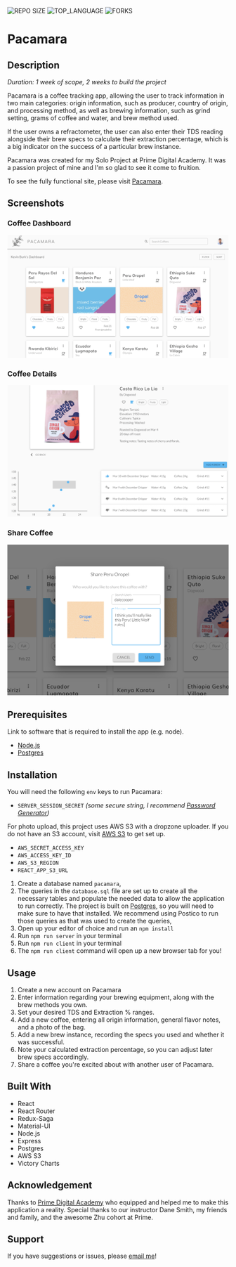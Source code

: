 ![REPO SIZE](https://img.shields.io/github/languages/code-size/percburk/pacamara?style=flat-square)
![TOP_LANGUAGE](https://img.shields.io/github/languages/top/percburk/pacamara?style=flat-square)
![FORKS](https://img.shields.io/github/forks/percburk/pacamara?style=social)


# Pacamara

## Description

_Duration: 1 week of scope, 2 weeks to build the project_

Pacamara is a coffee tracking app, allowing the user to track information in two
main categories: origin information, such as producer, country of origin, 
and processing method, as well as brewing information, such as grind setting, 
grams of coffee and water, and brew method used.

If the user owns a refractometer, the user can also enter their TDS reading 
alongside their brew specs to calculate their extraction percentage, which is a 
big indicator on the success of a particular brew instance.

Pacamara was created for my Solo Project at Prime Digital Academy. It was a 
passion project of mine and I'm so glad to see it come to fruition.

To see the fully functional site, please visit 
[Pacamara](https://quiet-forest-05735.herokuapp.com/).


## Screenshots

### Coffee Dashboard
![dashboard](documentation/images/dashboard.png)

### Coffee Details
![coffee-details](documentation/images/coffee-details.png)

### Share Coffee
![share-coffee](documentation/images/share-coffee.png)


## Prerequisites

Link to software that is required to install the app (e.g. node).

- [Node.js](https://nodejs.org/en/)
- [Postgres](https://www.postgresql.org/)


## Installation

You will need the following `env` keys to run Pacamara:
- `SERVER_SESSION_SECRET` _(some secure string, I recommend 
[Password Generator](https://passwordsgenerator.net/))_

For photo upload, this project uses AWS S3 with a dropzone uploader. If you do 
not have an S3 account, visit 
[AWS S3](https://aws.amazon.com/s3/getting-started/) to get set up.
- `AWS_SECRET_ACCESS_KEY`
- `AWS_ACCESS_KEY_ID`
- `AWS_S3_REGION`
- `REACT_APP_S3_URL`

1. Create a database named `pacamara`,
2. The queries in the `database.sql` file are set up to create all the necessary 
tables and populate the needed data to allow the application to run correctly. 
The project is built on [Postgres](https://www.postgresql.org/download/), so you 
will need to make sure to have that installed. We recommend using Postico to run 
those queries as that was used to create the queries, 
3. Open up your editor of choice and run an `npm install`
4. Run `npm run server` in your terminal
5. Run `npm run client` in your terminal
6. The `npm run client` command will open up a new browser tab for you!


## Usage

1. Create a new account on Pacamara
2. Enter information regarding your brewing equipment, along with the brew 
methods you own.
3. Set your desired TDS and Extraction % ranges.
4. Add a new coffee, entering all origin information, general flavor notes, 
and a photo of the bag.
5. Add a new brew instance, recording the specs you used and whether it was 
successful.
6. Note your calculated extraction percentage, so you can adjust later brew 
specs accordingly.
7. Share a coffee you're excited about with another user of Pacamara.


## Built With

- React
- React Router
- Redux-Saga
- Material-UI
- Node.js
- Express
- Postgres
- AWS S3
- Victory Charts


## Acknowledgement

Thanks to [Prime Digital Academy](www.primeacademy.io) who equipped and helped 
me to make this application a reality. Special thanks to our instructor Dane 
Smith, my friends and family, and the awesome Zhu cohort at Prime.


## Support
If you have suggestions or issues, please 
[email me](mailto:kevinmburk@gmail.com)!
